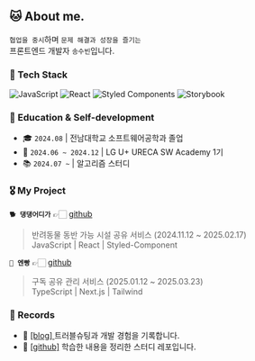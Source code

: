 ## 🐱 About me.

`협업을 중시`하며 `문제 해결과 성장을 즐기는` <br />
프론트엔드 개발자 `송수빈`입니다. 

###  🚀 Tech Stack
![JavaScript](https://img.shields.io/badge/JavaScript-F7DF1E?style=flat&logo=JavaScript&logoColor=white)
![React](https://img.shields.io/badge/React-61DAFB?style=flat&logo=React&logoColor=white)
![Styled Components](https://img.shields.io/badge/Styled_Components-DB7093?style=flat&logo=Styled-Components&logoColor=white)
![Storybook](https://img.shields.io/badge/Storybook-FF4785?style=flat&logo=Storybook&logoColor=white)

### 🏫 Education & Self-development

- 🎓 `2024.08` | 전남대학교 소프트웨어공학과 졸업
- 🌱 `2024.06 ~ 2024.12` |  LG U+ URECA SW Academy 1기
- 📚 `2024.07 ~` |  알고리즘 스터디 

### 🎖️ My Project

**`🐕 댕댕어디가`**  👉🏻 <a href="https://github.com/subinsong01/WHERE_ARE_YOU_GOING_DAENG_DAENG_FE"> github </a> <br/>
> 반려동물 동반 가능 시설 공유 서비스 (2024.11.12 ~ 2025.02.17) <br/>
JavaScript | React | Styled-Component


**`🍞 엔빵`** 👉🏻  <a href="https://github.com/andbread/Andbread_Frontend"> github </a> <br/>
> 구독 공유 관리 서비스 (2025.01.12 ~ 2025.03.23) <br/>
> TypeScript | Next.js | Tailwind

### 📝 Records

- 🔗 <a href="https://devsubin.hashnode.dev/"> [blog] </a> 트러블슈팅과 개발 경험을 기록합니다.  
- 📘 <a href="https://github.com/subinsong01/Frontend-Study"> [github]</a> 학습한 내용을 정리한 스터디 레포입니다.
